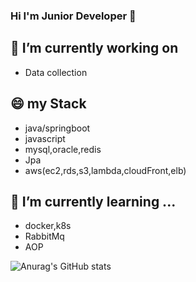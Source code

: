 ### Hi I'm Junior Developer 👋

<!--
**sseung12/sseung12** is a ✨ _special_ ✨ repository because its `README.md` (this file) appears on your GitHub profile.

Here are some ideas to get you started:

- 🔭 I’m currently working on ...
- 🌱 I’m currently learning ...
- 👯 I’m looking to collaborate on ...
- 🤔 I’m looking for help with ...
- 💬 Ask me about ...
- 📫 How to reach me: ...
- 😄 Pronouns: ...
- ⚡ Fun fact: ...
-->
## 🔭 I’m currently working on
  - Data collection

## 😄 my Stack
  - java/springboot
  - javascript
  - mysql,oracle,redis
  - Jpa
  - aws(ec2,rds,s3,lambda,cloudFront,elb)

## 🌱 I’m currently learning ...
  - docker,k8s
  - RabbitMq
  - AOP
  


![Anurag's GitHub stats](https://github-readme-stats.vercel.app/api?username=sseung12&show_icons=true&theme=default)<br/>
